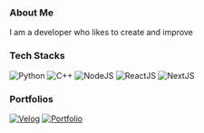 ### About Me

 I am a developer who likes to create and improve

### Tech Stacks

![Python](https://img.shields.io/badge/Python-3776AB?style=flat-square&logo=Python&logoColor=white)
![C++](https://img.shields.io/badge/C++-00599C?style=flat-square&logo=c%2B%2B&logoColor=white)
![NodeJS](https://img.shields.io/badge/NodeJS-339933?style=flat-square&logo=node.js&logoColor=white)
![ReactJS](https://img.shields.io/badge/ReactJS-61DAFB?style=flat-square&logo=React&logoColor=white)
![NextJS](https://img.shields.io/badge/NextJS-000000?style=flat-square&logo=Next.js&logoColor=white)

### Portfolios

[![Velog](https://img.shields.io/badge/Velog-20C997?style=flat-square&logo=Velog&logoColor=white)](https://velog.io/@sinclairr)
[![Portfolio](https://img.shields.io/badge/Portfolio-181717?style=flat-square&logo=GitHub&logoColor=white)](https://github.com/sinclairr08/portfolio)


<!-- ![sinclairr08 Top Langs](https://github-readme-stats.vercel.app/api/top-langs/?username=sinclairr08&layout=compact) -->
